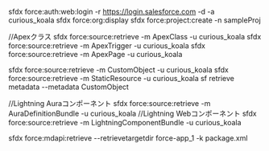 
sfdx force:auth:web:login -r https://login.salesforce.com -d -a curious_koala
sfdx force:org:display
sfdx force:project:create -n sampleProj

//Apexクラス
sfdx force:source:retrieve -m ApexClass -u curious_koala
sfdx force:source:retrieve -m ApexTrigger -u curious_koala
sfdx force:source:retrieve -m ApexPage -u curious_koala

sfdx force:source:retrieve -m CustomObject -u curious_koala
sfdx force:source:retrieve -m StaticResource -u curious_koala
sf retrieve metadata --metadata CustomObject

//Lightning Auraコンポーネント
sfdx force:source:retrieve -m AuraDefinitionBundle -u curious_koala
//Lightning Webコンポーネント
sfdx force:source:retrieve -m LightningComponentBundle -u curious_koala

sfdx force:mdapi:retrieve --retrievetargetdir force-app_1 -k package.xml